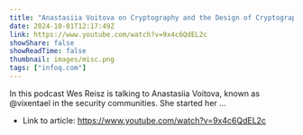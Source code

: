 ```yaml
---
title: "Anastasiia Voitova on Cryptography and the Design of Cryptographic Libraries"
date: 2024-10-01T12:17:49Z
link: https://www.youtube.com/watch?v=9x4c6QdEL2c
showShare: false
showReadTime: false
thumbnail: images/misc.png
tags: ["infoq.com"]
---
```

In this podcast Wes Reisz is talking to Anastasiia Voitova, known as @vixentael in the security communities. She started her ...

- Link to article: https://www.youtube.com/watch?v=9x4c6QdEL2c